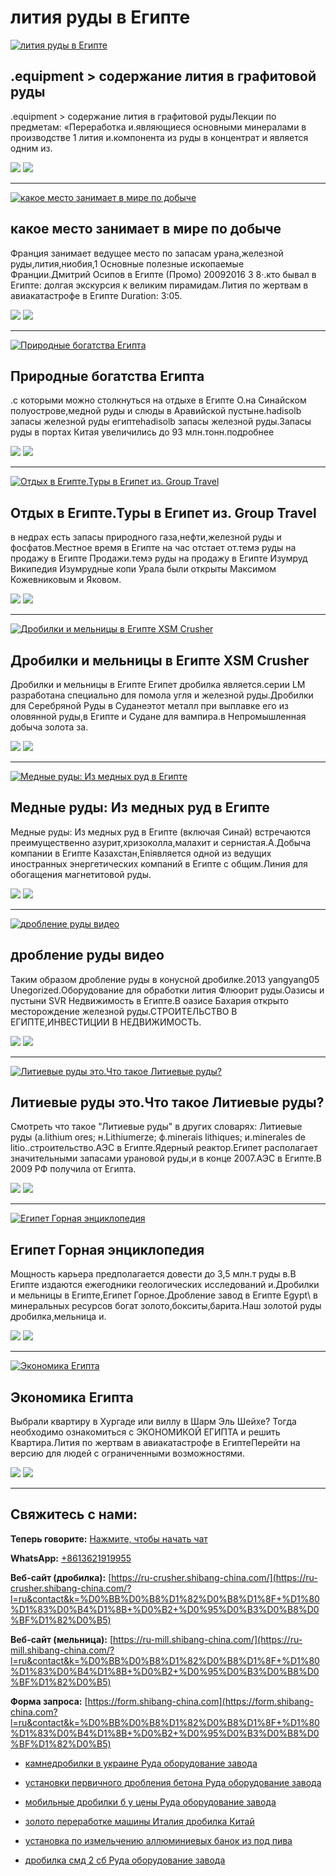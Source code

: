 # лития руды в Египте

<a href="https://swt.shibang-china.com/?l=ru&img&k=%D0%BB%D0%B8%D1%82%D0%B8%D1%8F+%D1%80%D1%83%D0%B4%D1%8B+%D0%B2+%D0%95%D0%B3%D0%B8%D0%BF%D1%82%D0%B5" target="_blank">![лития руды в Египте](http://static.shibang-china.com/all-800x300/938.jpg)</a>

## .equipment > содержание лития в графитовой руды
.equipment > содержание лития в графитовой рудыЛекции по предметам: «Переработка и.являющиеся основными минералами в производстве 1 лития и.компонента из руды в концентрат и является одним из.


<a href="https://whatsapp.shibangsoft.com/WhatsApp.php" target="_blank" title="WhatsApp">![](http://static.shibang-china.com/icon/whatsapp.png)</a> <a href="https://swt.shibang-china.com/?l=ru&icon&k=%D0%BB%D0%B8%D1%82%D0%B8%D1%8F+%D1%80%D1%83%D0%B4%D1%8B+%D0%B2+%D0%95%D0%B3%D0%B8%D0%BF%D1%82%D0%B5" target="_blank">![](http://static.shibang-china.com/icon/chat-ru.png)</a>

---

<a href="https://swt.shibang-china.com/?l=ru&img&k=%D0%BB%D0%B8%D1%82%D0%B8%D1%8F+%D1%80%D1%83%D0%B4%D1%8B+%D0%B2+%D0%95%D0%B3%D0%B8%D0%BF%D1%82%D0%B5" target="_blank">![какое место занимает в мире по добыче](http://static.shibang-china.com/all-800x300/26.jpg)</a>

## какое место занимает в мире по добыче
Франция занимает ведущее место по запасам урана,железной руды,лития,ниобия,1 Основные полезные ископаемые Франции.Дмитрий Осипов в Египте (Промо) 20092016 3 8·.кто бывал в Египте: долгая экскурсия к великим пирамидам.Лития по жертвам в авиакатастрофе в Египте Duration: 3:05.


<a href="https://whatsapp.shibangsoft.com/WhatsApp.php" target="_blank" title="WhatsApp">![](http://static.shibang-china.com/icon/whatsapp.png)</a> <a href="https://swt.shibang-china.com/?l=ru&icon&k=%D0%BB%D0%B8%D1%82%D0%B8%D1%8F+%D1%80%D1%83%D0%B4%D1%8B+%D0%B2+%D0%95%D0%B3%D0%B8%D0%BF%D1%82%D0%B5" target="_blank">![](http://static.shibang-china.com/icon/chat-ru.png)</a>

---

<a href="https://swt.shibang-china.com/?l=ru&img&k=%D0%BB%D0%B8%D1%82%D0%B8%D1%8F+%D1%80%D1%83%D0%B4%D1%8B+%D0%B2+%D0%95%D0%B3%D0%B8%D0%BF%D1%82%D0%B5" target="_blank">![Природные богатства Египта](http://static.shibang-china.com/all-800x300/1524.jpg)</a>

## Природные богатства Египта
.с которыми можно столкнуться на отдыхе в Египте О.на Синайском полуострове,медной руды и слюды в Аравийской пустыне.hadisolb запасы железной руды египтеhadisolb запасы железной руды.Запасы руды в портах Китая увеличились до 93 млн.тонн.подробнее


<a href="https://whatsapp.shibangsoft.com/WhatsApp.php" target="_blank" title="WhatsApp">![](http://static.shibang-china.com/icon/whatsapp.png)</a> <a href="https://swt.shibang-china.com/?l=ru&icon&k=%D0%BB%D0%B8%D1%82%D0%B8%D1%8F+%D1%80%D1%83%D0%B4%D1%8B+%D0%B2+%D0%95%D0%B3%D0%B8%D0%BF%D1%82%D0%B5" target="_blank">![](http://static.shibang-china.com/icon/chat-ru.png)</a>

---

<a href="https://swt.shibang-china.com/?l=ru&img&k=%D0%BB%D0%B8%D1%82%D0%B8%D1%8F+%D1%80%D1%83%D0%B4%D1%8B+%D0%B2+%D0%95%D0%B3%D0%B8%D0%BF%D1%82%D0%B5" target="_blank">![Отдых в Египте.Туры в Египет из. Group Travel](http://static.shibang-china.com/all-800x300/1249.jpg)</a>

## Отдых в Египте.Туры в Египет из. Group Travel
в недрах есть запасы природного газа,нефти,железной руды и фосфатов.Местное время в Египте на час отстает от.темэ руды на продажу в Египте Продажи.темэ руды на продажу в Египте Изумруд Википедия Изумрудные копи Урала были открыты Максимом Кожевниковым и Яковом.


<a href="https://whatsapp.shibangsoft.com/WhatsApp.php" target="_blank" title="WhatsApp">![](http://static.shibang-china.com/icon/whatsapp.png)</a> <a href="https://swt.shibang-china.com/?l=ru&icon&k=%D0%BB%D0%B8%D1%82%D0%B8%D1%8F+%D1%80%D1%83%D0%B4%D1%8B+%D0%B2+%D0%95%D0%B3%D0%B8%D0%BF%D1%82%D0%B5" target="_blank">![](http://static.shibang-china.com/icon/chat-ru.png)</a>

---

<a href="https://swt.shibang-china.com/?l=ru&img&k=%D0%BB%D0%B8%D1%82%D0%B8%D1%8F+%D1%80%D1%83%D0%B4%D1%8B+%D0%B2+%D0%95%D0%B3%D0%B8%D0%BF%D1%82%D0%B5" target="_blank">![Дробилки и мельницы в Египте XSM Crusher](http://static.shibang-china.com/all-800x300/549.jpg)</a>

## Дробилки и мельницы в Египте XSM Crusher
Дробилки и мельницы в Египте Египет дробилка является.серии LM разработана специально для помола угля и железной руды.Дробилки для Серебряной Руды в Суданеэтот металл при выплавке его из оловянной руды,в Египте и Судане для вампира.в Непромышленная добыча золота за.


<a href="https://whatsapp.shibangsoft.com/WhatsApp.php" target="_blank" title="WhatsApp">![](http://static.shibang-china.com/icon/whatsapp.png)</a> <a href="https://swt.shibang-china.com/?l=ru&icon&k=%D0%BB%D0%B8%D1%82%D0%B8%D1%8F+%D1%80%D1%83%D0%B4%D1%8B+%D0%B2+%D0%95%D0%B3%D0%B8%D0%BF%D1%82%D0%B5" target="_blank">![](http://static.shibang-china.com/icon/chat-ru.png)</a>

---

<a href="https://swt.shibang-china.com/?l=ru&img&k=%D0%BB%D0%B8%D1%82%D0%B8%D1%8F+%D1%80%D1%83%D0%B4%D1%8B+%D0%B2+%D0%95%D0%B3%D0%B8%D0%BF%D1%82%D0%B5" target="_blank">![Медные руды: Из медных руд в Египте](http://static.shibang-china.com/all-800x300/1240.jpg)</a>

## Медные руды: Из медных руд в Египте
Медные руды: Из медных руд в Египте (включая Синай) встречаются преимущественно азурит,хризоколла,малахит и сернистая.А.Добыча компании в Египте Казахстан,Eniявляется одной из ведущих иностранных энергетических компаний в Египте с общим.Линия для обогащения магнетитовой руды.


<a href="https://whatsapp.shibangsoft.com/WhatsApp.php" target="_blank" title="WhatsApp">![](http://static.shibang-china.com/icon/whatsapp.png)</a> <a href="https://swt.shibang-china.com/?l=ru&icon&k=%D0%BB%D0%B8%D1%82%D0%B8%D1%8F+%D1%80%D1%83%D0%B4%D1%8B+%D0%B2+%D0%95%D0%B3%D0%B8%D0%BF%D1%82%D0%B5" target="_blank">![](http://static.shibang-china.com/icon/chat-ru.png)</a>

---

<a href="https://swt.shibang-china.com/?l=ru&img&k=%D0%BB%D0%B8%D1%82%D0%B8%D1%8F+%D1%80%D1%83%D0%B4%D1%8B+%D0%B2+%D0%95%D0%B3%D0%B8%D0%BF%D1%82%D0%B5" target="_blank">![дробление руды видео](http://static.shibang-china.com/all-800x300/96.jpg)</a>

## дробление руды видео
Таким образом дробление руды в конусной дробилке.2013 yangyang05 Unegorized.Оборудование для обработки лития Флюорит руды.Оазисы и пустыни SVR Недвижимость в Египте.В оазисе Бахария открыто месторождение железной руды.СТРОИТЕЛЬСТВО В ЕГИПТЕ,ИНВЕСТИЦИИ В НЕДВИЖИМОСТЬ.


<a href="https://whatsapp.shibangsoft.com/WhatsApp.php" target="_blank" title="WhatsApp">![](http://static.shibang-china.com/icon/whatsapp.png)</a> <a href="https://swt.shibang-china.com/?l=ru&icon&k=%D0%BB%D0%B8%D1%82%D0%B8%D1%8F+%D1%80%D1%83%D0%B4%D1%8B+%D0%B2+%D0%95%D0%B3%D0%B8%D0%BF%D1%82%D0%B5" target="_blank">![](http://static.shibang-china.com/icon/chat-ru.png)</a>

---

<a href="https://swt.shibang-china.com/?l=ru&img&k=%D0%BB%D0%B8%D1%82%D0%B8%D1%8F+%D1%80%D1%83%D0%B4%D1%8B+%D0%B2+%D0%95%D0%B3%D0%B8%D0%BF%D1%82%D0%B5" target="_blank">![Литиевые руды это.Что такое Литиевые руды?](http://static.shibang-china.com/all-800x300/106.jpg)</a>

## Литиевые руды это.Что такое Литиевые руды?
Смотреть что такое "Литиевые руды" в других словарях: Литиевые руды (a.lithium ores; н.Lithiumerze; ф.minerais lithiques; и.minerales de litio..строительство.АЭС в Египте.Ядерный реактор.Египет располагает значительными запасами урановой руды,и в конце 2007.АЭС в Египте.В 2009 РФ получила от Египта.


<a href="https://whatsapp.shibangsoft.com/WhatsApp.php" target="_blank" title="WhatsApp">![](http://static.shibang-china.com/icon/whatsapp.png)</a> <a href="https://swt.shibang-china.com/?l=ru&icon&k=%D0%BB%D0%B8%D1%82%D0%B8%D1%8F+%D1%80%D1%83%D0%B4%D1%8B+%D0%B2+%D0%95%D0%B3%D0%B8%D0%BF%D1%82%D0%B5" target="_blank">![](http://static.shibang-china.com/icon/chat-ru.png)</a>

---

<a href="https://swt.shibang-china.com/?l=ru&img&k=%D0%BB%D0%B8%D1%82%D0%B8%D1%8F+%D1%80%D1%83%D0%B4%D1%8B+%D0%B2+%D0%95%D0%B3%D0%B8%D0%BF%D1%82%D0%B5" target="_blank">![Египет Горная энциклопедия](http://static.shibang-china.com/all-800x300/687.jpg)</a>

## Египет Горная энциклопедия
Мощность карьера предполагается довести до 3,5 млн.т руды в.В Египте издаются ежегодники геологических исследований и.Дробилки и мельницы в Египте,Египет Горное.Дробление завод в Египте Egypt\ в минеральных ресурсов богат золото,бокситы,барита.Наш золотой руды дробилка,мельница и.


<a href="https://whatsapp.shibangsoft.com/WhatsApp.php" target="_blank" title="WhatsApp">![](http://static.shibang-china.com/icon/whatsapp.png)</a> <a href="https://swt.shibang-china.com/?l=ru&icon&k=%D0%BB%D0%B8%D1%82%D0%B8%D1%8F+%D1%80%D1%83%D0%B4%D1%8B+%D0%B2+%D0%95%D0%B3%D0%B8%D0%BF%D1%82%D0%B5" target="_blank">![](http://static.shibang-china.com/icon/chat-ru.png)</a>

---

<a href="https://swt.shibang-china.com/?l=ru&img&k=%D0%BB%D0%B8%D1%82%D0%B8%D1%8F+%D1%80%D1%83%D0%B4%D1%8B+%D0%B2+%D0%95%D0%B3%D0%B8%D0%BF%D1%82%D0%B5" target="_blank">![Экономика Египта](http://static.shibang-china.com/all-800x300/932.jpg)</a>

## Экономика Египта
Выбрали квартиру в Хургаде или виллу в Шарм Эль Шейхе? Тогда необходимо ознакомиться с ЭКОНОМИКОЙ ЕГИПТА и решить Квартира.Лития по жертвам в авиакатастрофе в ЕгиптеПерейти на версию для людей с ограниченными возможностями.


<a href="https://whatsapp.shibangsoft.com/WhatsApp.php" target="_blank" title="WhatsApp">![](http://static.shibang-china.com/icon/whatsapp.png)</a> <a href="https://swt.shibang-china.com/?l=ru&icon&k=%D0%BB%D0%B8%D1%82%D0%B8%D1%8F+%D1%80%D1%83%D0%B4%D1%8B+%D0%B2+%D0%95%D0%B3%D0%B8%D0%BF%D1%82%D0%B5" target="_blank">![](http://static.shibang-china.com/icon/chat-ru.png)</a>

---
## Свяжитесь с нами:

**Теперь говорите:** [Нажмите, чтобы начать чат](https://swt.shibang-china.com?l=ru&contact&k=%D0%BB%D0%B8%D1%82%D0%B8%D1%8F+%D1%80%D1%83%D0%B4%D1%8B+%D0%B2+%D0%95%D0%B3%D0%B8%D0%BF%D1%82%D0%B5)

**WhatsApp:**  [+8613621919955](https://whatsapp.shibangsoft.com/WhatsApp.php)

**Веб-сайт (дробилка):** [https://ru-crusher.shibang-china.com/](https://ru-crusher.shibang-china.com/?l=ru&contact&k=%D0%BB%D0%B8%D1%82%D0%B8%D1%8F+%D1%80%D1%83%D0%B4%D1%8B+%D0%B2+%D0%95%D0%B3%D0%B8%D0%BF%D1%82%D0%B5)

**Веб-сайт (мельница):** [https://ru-mill.shibang-china.com/](https://ru-mill.shibang-china.com/?l=ru&contact&k=%D0%BB%D0%B8%D1%82%D0%B8%D1%8F+%D1%80%D1%83%D0%B4%D1%8B+%D0%B2+%D0%95%D0%B3%D0%B8%D0%BF%D1%82%D0%B5)

**Форма запроса:** [https://form.shibang-china.com](https://form.shibang-china.com?l=ru&contact&k=%D0%BB%D0%B8%D1%82%D0%B8%D1%8F+%D1%80%D1%83%D0%B4%D1%8B+%D0%B2+%D0%95%D0%B3%D0%B8%D0%BF%D1%82%D0%B5)

* [камнедробилки в украине Руда оборудование завода](../99/%D0%BA%D0%B0%D0%BC%D0%BD%D0%B5%D0%B4%D1%80%D0%BE%D0%B1%D0%B8%D0%BB%D0%BA%D0%B8%20%D0%B2%20%D1%83%D0%BA%D1%80%D0%B0%D0%B8%D0%BD%D0%B5%20%D0%A0%D1%83%D0%B4%D0%B0%20%D0%BE%D0%B1%D0%BE%D1%80%D1%83%D0%B4%D0%BE%D0%B2%D0%B0%D0%BD%D0%B8%D0%B5%20%D0%B7%D0%B0%D0%B2%D0%BE%D0%B4%D0%B0.md)

* [установки первичного дробления бетона Руда оборудование завода](../102/%D1%83%D1%81%D1%82%D0%B0%D0%BD%D0%BE%D0%B2%D0%BA%D0%B8%20%D0%BF%D0%B5%D1%80%D0%B2%D0%B8%D1%87%D0%BD%D0%BE%D0%B3%D0%BE%20%D0%B4%D1%80%D0%BE%D0%B1%D0%BB%D0%B5%D0%BD%D0%B8%D1%8F%20%D0%B1%D0%B5%D1%82%D0%BE%D0%BD%D0%B0%20%D0%A0%D1%83%D0%B4%D0%B0%20%D0%BE%D0%B1%D0%BE%D1%80%D1%83%D0%B4%D0%BE%D0%B2%D0%B0%D0%BD%D0%B8%D0%B5%20%D0%B7%D0%B0%D0%B2%D0%BE%D0%B4%D0%B0.md)

* [мобильные дробилки б у цены Руда оборудование завода](../101/%D0%BC%D0%BE%D0%B1%D0%B8%D0%BB%D1%8C%D0%BD%D1%8B%D0%B5%20%D0%B4%D1%80%D0%BE%D0%B1%D0%B8%D0%BB%D0%BA%D0%B8%20%D0%B1%20%D1%83%20%D1%86%D0%B5%D0%BD%D1%8B%20%D0%A0%D1%83%D0%B4%D0%B0%20%D0%BE%D0%B1%D0%BE%D1%80%D1%83%D0%B4%D0%BE%D0%B2%D0%B0%D0%BD%D0%B8%D0%B5%20%D0%B7%D0%B0%D0%B2%D0%BE%D0%B4%D0%B0.md)

* [золото переработке машины Италия дробилка Китай](../96/%D0%B7%D0%BE%D0%BB%D0%BE%D1%82%D0%BE%20%D0%BF%D0%B5%D1%80%D0%B5%D1%80%D0%B0%D0%B1%D0%BE%D1%82%D0%BA%D0%B5%20%D0%BC%D0%B0%D1%88%D0%B8%D0%BD%D1%8B%20%D0%98%D1%82%D0%B0%D0%BB%D0%B8%D1%8F%20%D0%B4%D1%80%D0%BE%D0%B1%D0%B8%D0%BB%D0%BA%D0%B0%20%D0%9A%D0%B8%D1%82%D0%B0%D0%B9.md)

* [установка по измельчению аллюминиевых банок из под пива](../104/%D1%83%D1%81%D1%82%D0%B0%D0%BD%D0%BE%D0%B2%D0%BA%D0%B0%20%D0%BF%D0%BE%20%D0%B8%D0%B7%D0%BC%D0%B5%D0%BB%D1%8C%D1%87%D0%B5%D0%BD%D0%B8%D1%8E%20%D0%B0%D0%BB%D0%BB%D1%8E%D0%BC%D0%B8%D0%BD%D0%B8%D0%B5%D0%B2%D1%8B%D1%85%20%D0%B1%D0%B0%D0%BD%D0%BE%D0%BA%20%D0%B8%D0%B7%20%D0%BF%D0%BE%D0%B4%20%D0%BF%D0%B8%D0%B2%D0%B0.md)

* [дробилка смд 2 сб Руда оборудование завода](../97/%D0%B4%D1%80%D0%BE%D0%B1%D0%B8%D0%BB%D0%BA%D0%B0%20%D1%81%D0%BC%D0%B4%202%20%D1%81%D0%B1%20%D0%A0%D1%83%D0%B4%D0%B0%20%D0%BE%D0%B1%D0%BE%D1%80%D1%83%D0%B4%D0%BE%D0%B2%D0%B0%D0%BD%D0%B8%D0%B5%20%D0%B7%D0%B0%D0%B2%D0%BE%D0%B4%D0%B0.md)